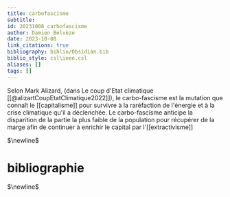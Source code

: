 ```yaml
---
title: carbofascisme
subtitle:
id: 20231008_carbofascisme
author: Damien Belvèze
date: 2023-10-08
link_citations: true
bibliography: biblio/Obsidian.bib
biblio_style: csl\ieee.csl
aliases: []
tags: []
---
```

Selon Mark Alizard, (dans Le coup d'Etat climatique [[@alizartCoupEtatClimatique2022]]), le carbo-fascisme est la mutation que connaît le [[capitalisme]] pour survivre à la raréfaction de l'énergie et à la crise climatique qu'il a déclenchée. 
Le carbo-fascisme anticipe la disparition de la partie la plus faible de la population pour récupérer de la marge afin de continuer à enrichir le capital par l'[[extractivisme]]



$\newline$
# bibliographie
$\newline$






